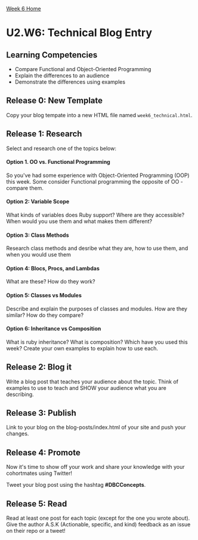 [Week 6 Home](./)

# U2.W6: Technical Blog Entry

## Learning Competencies
- Compare Functional and Object-Oriented Programming
- Explain the differences to an audience
- Demonstrate the differences using examples


## Release 0: New Template
Copy your blog tempate into a new HTML file named `week6_technical.html`.

## Release 1: Research
Select and research one of the topics below:

#### Option 1. OO vs. Functional Programming
So you've had some experience with Object-Oriented Programming (OOP) this week. Some consider Functional programming the opposite of OO - compare them.

#### Option 2: Variable Scope
What kinds of variables does Ruby support? Where are they accessible? When would you use them and what makes them different?

#### Option 3: Class Methods
Research class methods and desribe what they are, how to use them, and when you would use them

#### Option 4: Blocs, Procs, and Lambdas
What are these? How do they work?

#### Option 5: Classes vs Modules
Describe and explain the purposes of classes and modules. How are they similar? How do they compare?

#### Option 6: Inheritance vs Composition
What is ruby inheritance? What is composition? Which have you used this week? Create your own examples to explain how to use each.


## Release 2: Blog it
Write a blog post that teaches your audience about the topic. Think of examples to use to teach and SHOW your audience what you are describing.


## Release 3: Publish
Link to your blog on the blog-posts/index.html of your site and push your changes.


## Release 4: Promote

Now it's time to show off your work and share your knowledge with your cohortmates using Twitter!

Tweet your blog post using the hashtag **#DBCConcepts**.

## Release 5: Read

Read at least one post for each topic (except for the one you wrote about). Give the author A.S.K (Actionable, specific, and kind) feedback as an issue on their repo or a tweet!

